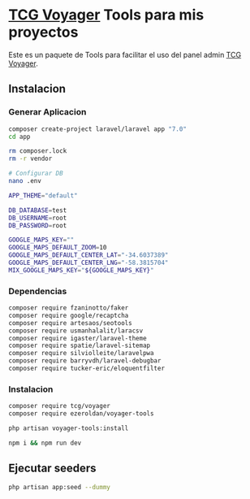 # [TCG Voyager](https://github.com/the-control-group/voyager) Tools para mis proyectos

Este es un paquete de Tools para facilitar el uso del panel admin [TCG Voyager](https://github.com/the-control-group/voyager).

## Instalacion

### Generar Aplicacion
```bash
composer create-project laravel/laravel app "7.0"
cd app

rm composer.lock
rm -r vendor

# Configurar DB
nano .env

APP_THEME="default"

DB_DATABASE=test
DB_USERNAME=root
DB_PASSWORD=root

GOOGLE_MAPS_KEY=""
GOOGLE_MAPS_DEFAULT_ZOOM=10
GOOGLE_MAPS_DEFAULT_CENTER_LAT="-34.6037389"
GOOGLE_MAPS_DEFAULT_CENTER_LNG="-58.3815704"
MIX_GOOGLE_MAPS_KEY="${GOOGLE_MAPS_KEY}"

```

### Dependencias
```bash
composer require fzaninotto/faker
composer require google/recaptcha
composer require artesaos/seotools
composer require usmanhalalit/laracsv
composer require igaster/laravel-theme
composer require spatie/laravel-sitemap
composer require silviolleite/laravelpwa
composer require barryvdh/laravel-debugbar
composer require tucker-eric/eloquentfilter
```

### Instalacion
```bash
composer require tcg/voyager
composer require ezeroldan/voyager-tools

php artisan voyager-tools:install

npm i && npm run dev
```

## Ejecutar seeders
```bash
php artisan app:seed --dummy
```
